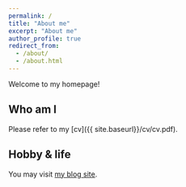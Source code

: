 ```yaml
---
permalink: /
title: "About me"
excerpt: "About me"
author_profile: true
redirect_from: 
  - /about/
  - /about.html
---
```

Welcome to my homepage!

## Who am I
Please refer to my [cv]({{ site.baseurl}}/cv/cv.pdf).
<!-- I am an undergraduate student majoring in bioinformatics at CUHK-Shenzhen expected to graduate in 2023.

## Seeking positions!
With a strong interest in the nature of physics and chemistry, I am seeking a postgraduate degree in computational chemistry/biology currently.

## Many things...
I love mathematics, physics and chemistry. But since I want to get in touch with interdisciplinary research as early as possible, I choose the major bioinformatics for the study of structural bioinformatics and computational chemistry/biology.

Although I hardly took any CS-related courses during undergraduate study, benefit from the ability of self-learning and willing to implement my thoughts, I can perform basic programming using `Python`, `Fortran` and `CUDA C/Fortran` languages on Linux. I am also able to use traditional and up-to-date programming tools to make my work organized. Please take my [Github repositories](https://github.com/haoran0115), [blog posts](year-archive/) and [cv](cv/cv.pdf) as references.

## Interest
* Computational chemistry methods and applications
* Statistical mechanics theories and related algorithms
* Statistical learning algorithms applied on computational chemistry/biology study -->

## Hobby & life
You may visit [my blog site](https://zein0115.github.io).


